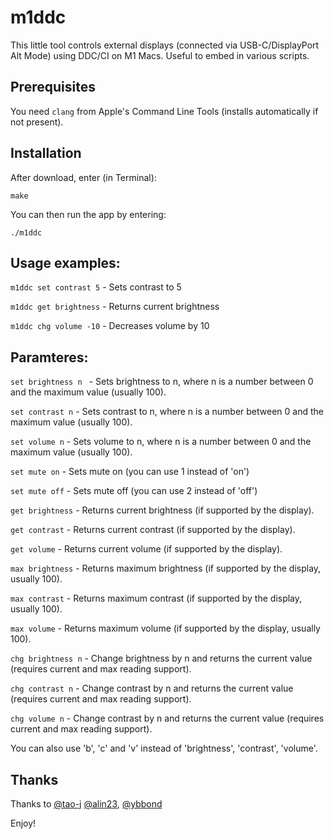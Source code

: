 # m1ddc

This little tool controls external displays (connected via USB-C/DisplayPort Alt Mode) using DDC/CI on M1 Macs. Useful to embed in various scripts.

## Prerequisites

You need `clang` from Apple's Command Line Tools (installs automatically if not present).

## Installation

After download, enter (in Terminal):

    make

You can then run the app by entering:

    ./m1ddc

## Usage examples:

`m1ddc set contrast 5` - Sets contrast to 5

`m1ddc get brightness` - Returns current brightness

`m1ddc chg volume -10` - Decreases volume by 10

## Paramteres:

`set brightness n ` - Sets brightness to n, where n is a number between 0 and the maximum value (usually 100).

`set contrast n` - Sets contrast to n, where n is a number between 0 and the maximum value (usually 100).

`set volume n` - Sets volume to n, where n is a number between 0 and the maximum value (usually 100).

`set mute on` - Sets mute on (you can use 1 instead of 'on')

`set mute off` - Sets mute off (you can use 2 instead of 'off')

`get brightness` - Returns current brightness (if supported by the display).

`get contrast` - Returns current contrast (if supported by the display).

`get volume` - Returns current volume (if supported by the display).

`max brightness` - Returns maximum brightness (if supported by the display, usually 100).

`max contrast` - Returns maximum contrast (if supported by the display, usually 100).

`max volume` - Returns maximum volume (if supported by the display, usually 100).

`chg brightness n` - Change brightness by n and returns the current value (requires current and max reading support).

`chg contrast n` - Change contrast by n and returns the current value (requires current and max reading support).

`chg volume n` - Change contrast by n and returns the current value (requires current and max reading support).

You can also use 'b', 'c' and 'v' instead of 'brightness', 'contrast', 'volume'.

## Thanks

Thanks to [@tao-j](https://github.com/tao-j) [@alin23](https://github.com/alin23), [@ybbond](https://github.com/ybbond)

Enjoy!
